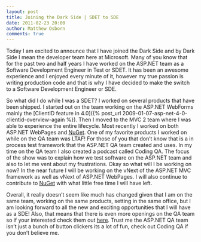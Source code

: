 ```yaml
---
layout: post
title: Joining the Dark Side | SDET to SDE
date: 2011-02-23 20:00
author: Matthew Osborn
comments: true
---
```


Today I am excited to announce that I have joined the Dark Side and by Dark Side I mean the developer team here at Microsoft. Many of you know that for the past two and half years I have worked on the ASP.NET team as a Software Development Engineer in Test or SDET. It has been an awesome experience and I enjoyed every minute of it, however my true passion is writing production code and that is why I have decided to make the switch to a Software Development Engineer or SDE.

So what did I do while I was a SDET? I worked on several products that have been shipped. I started out on the team working on the ASP.NET WebForms mainly the [ClientID feature in 4.0]({% post_url 2009-01-07-asp-net-4-0-clientid-overview-again %}). Then I moved to the MVC 2 team where I was able to experience the entire lifecycle. Most recently I worked on both ASP.NET WebPages and [NuGet](www.nuget.org). One of my favorite products I worked on while on the QA team was LTAF! For those of you that don’t know that is a in process test framework that the ASP.NET QA team created and uses. In my time on the QA team I also created a podcast called Coding QA. The focus of the show was to explain how we test software on the ASP.NET team and also to let me vent about my frustrations. Okay so what will I be working on now? In the near future I will be working on the vNext of the ASP.NET MVC framework as well as vNext of ASP.NET WebPages. I will also continue to contribute to [NuGet](www.nuget.org) with what little free time I will have left.

Overall, it really doesn’t seem like much has changed given that I am on the same team, working on the same products, setting in the same office, but I am looking forward to all the new and exciting opportunities that I will have as a SDE! Also, that means that there is even more openings on the QA team so if your interested check them out [here](http://blogs.msdn.com/b/webdevtools/archive/2010/08/10/we-are-hiring.aspx). Trust me the ASP.NET QA team isn’t just a bunch of button clickers its a lot of fun, check out Coding QA if you don’t believe me.
